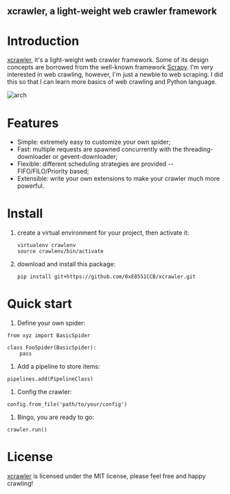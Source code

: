 xcrawler, a light-weight web crawler framework
------------------------

# Introduction
[xcrawler](https://github.com/ChrisLeeGit/xcrawler), it's a light-weight web crawler framework. Some of its design concepts are borrowed from the well-known framework [Scrapy](https://github.com/scrapy).
I'm very interested in web crawling, however, I'm just a newbie to web scraping. I did this so that I can learn more basics of web crawling and Python language.

![arch](http://blog.chriscabin.com/wp-content/uploads/2017/09/xcrawler-arch.png)

# Features
- Simple: extremely easy to customize your own spider;
- Fast: multiple requests are spawned concurrently with the threading-downloader or gevent-downloader;
- Flexible: different scheduling strategies are provided -- FIFO/FILO/Priority based;
- Extensible: write your own extensions to make your crawler much more powerful.

# Install
1. create a virtual environment for your project, then activate it:


    ```
    virtualenv crawlenv
    source crawlenv/bin/activate
    ```

1. download and install this package:

    ```
    pip install git+https://github.com/0xE8551CCB/xcrawler.git
    ```

# Quick start
1. Define your own spider:

```
from xyz import BasicSpider

class FooSpider(BasicSpider):
    pass
```

1. Add a pipeline to store items:

```
pipelines.add(PipelineClass)
```

1. Config the crawler:

```
config.from_file('path/to/your/config')
```

1. Bingo, you are ready to go:

```
crawler.run()
```


# License
[xcrawler](https://github.com/ChrisLeeGit/xcrawler) is licensed under the MIT license, please feel free and happy crawling!

